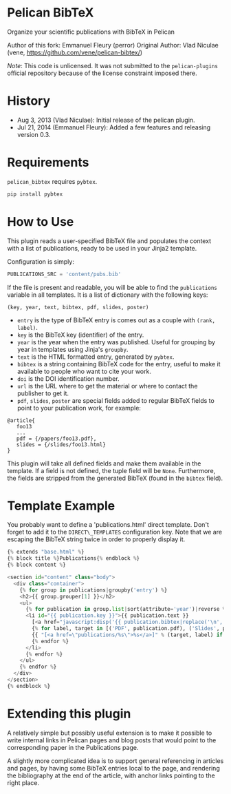 Pelican BibTeX
==============

Organize your scientific publications with BibTeX in Pelican

Author of this fork: Emmanuel Fleury (perror)
Original Author: Vlad Niculae (vene, https://github.com/vene/pelican-bibtex/)

*Note*: This code is unlicensed. It was not submitted to the `pelican-plugins`
official repository because of the license constraint imposed there.

History
=======

- Aug 3, 2013 (Vlad Niculae): Initial release of the pelican plugin.
- Jul 21, 2014 (Emmanuel Fleury): Added a few features and releasing version 0.3. 


Requirements
============

`pelican_bibtex` requires `pybtex`.

```bash
pip install pybtex
```

How to Use
==========

This plugin reads a user-specified BibTeX file and populates the context with
a list of publications, ready to be used in your Jinja2 template.

Configuration is simply:

```python
PUBLICATIONS_SRC = 'content/pubs.bib'
```

If the file is present and readable, you will be able to find the `publications`
variable in all templates.  It is a list of dictionary  with the following keys:

```
(key, year, text, bibtex, pdf, slides, poster)
```
- `entry` is the type of BibTeX entry is comes out as a couple with `(rank, label)`.
- `key` is the BibTeX key (identifier) of the entry.
- `year` is the year when the entry was published.  Useful for grouping by year in templates using Jinja's `groupby`.
- `text` is the HTML formatted entry, generated by `pybtex`.
- `bibtex` is a string containing BibTeX code for the entry, useful to make it
available to people who want to cite your work.
- `doi` is the DOI identification number.
- `url` is the URL where to get the material or where to contact the publisher to get it.
- `pdf`, `slides`, `poster` are special fields added to regular BibTeX fields to point to your publication work, for example:
```
@article{
   foo13
   ...
   pdf = {/papers/foo13.pdf},
   slides = {/slides/foo13.html}
}
```
This plugin will take all defined fields and make them available in the template.
If a field is not defined, the tuple field will be `None`.  Furthermore, the
fields are stripped from the generated BibTeX (found in the `bibtex` field).


Template Example
================

You probably want to define a 'publications.html' direct template.
Don't forget to add it to the `DIRECT\_TEMPLATES` configuration key.
Note that we are escaping the BibTeX string twice in order to properly
display it.

```python
{% extends "base.html" %}
{% block title %}Publications{% endblock %}
{% block content %}

<section id="content" class="body">
  <div class="container">
    {% for group in publications|groupby('entry') %}
    <h2>{{ group.grouper[1] }}</h2>
    <ul>
      {% for publication in group.list|sort(attribute='year')|reverse %}
      <li id="{{ publication.key }}">{{ publication.text }}
        [<a href="javascript:disp('{{ publication.bibtex|replace('\n', '\\n')|escape }}');">Bibtex</a>]
        {% for label, target in [('PDF', publication.pdf), ('Slides', publication.slides), ('Poster', publication.poster)] %}
        {{ "[<a href=\"publications/%s\">%s</a>]" % (target, label) if target }}
        {% endfor %}
      </li>
      {% endfor %}
    </ul>
    {% endfor %}
  </div>
</section>
{% endblock %}
```

Extending this plugin
=====================

A relatively simple but possibly useful extension is to make it possible to
write internal links in Pelican pages and blog posts that would point to the
corresponding paper in the Publications page.

A slightly more complicated idea is to support general referencing in articles
and pages, by having some BibTeX entries local to the page, and rendering the
bibliography at the end of the article, with anchor links pointing to the right
place.
